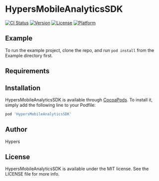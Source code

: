 # HypersMobileAnalyticsSDK

[![CI Status](https://img.shields.io/travis/soul_chaoyue@163.com/HypersMobileAnalyticsSDK.svg?style=flat)](https://travis-ci.org/soul_chaoyue@163.com/HypersMobileAnalyticsSDK)
[![Version](https://img.shields.io/cocoapods/v/HypersMobileAnalyticsSDK.svg?style=flat)](https://cocoapods.org/pods/HypersMobileAnalyticsSDK)
[![License](https://img.shields.io/cocoapods/l/HypersMobileAnalyticsSDK.svg?style=flat)](https://cocoapods.org/pods/HypersMobileAnalyticsSDK)
[![Platform](https://img.shields.io/cocoapods/p/HypersMobileAnalyticsSDK.svg?style=flat)](https://cocoapods.org/pods/HypersMobileAnalyticsSDK)

## Example

To run the example project, clone the repo, and run `pod install` from the Example directory first.

## Requirements

## Installation

HypersMobileAnalyticsSDK is available through [CocoaPods](https://cocoapods.org). To install
it, simply add the following line to your Podfile:

```ruby
pod 'HypersMobileAnalyticsSDK'
```

## Author

Hypers

## License

HypersMobileAnalyticsSDK is available under the MIT license. See the LICENSE file for more info.
